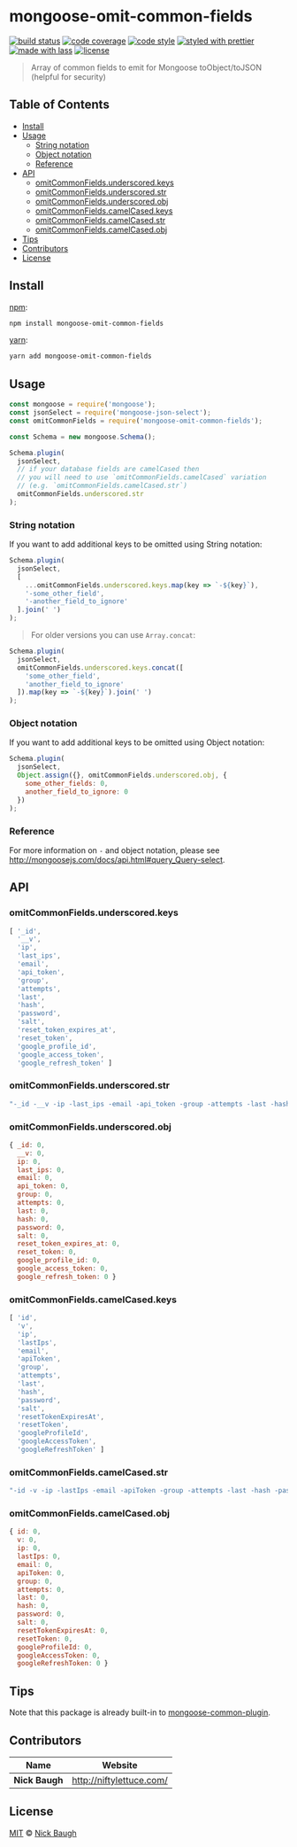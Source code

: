 # mongoose-omit-common-fields

[![build status](https://img.shields.io/travis/ladjs/mongoose-omit-common-fields.svg)](https://travis-ci.org/ladjs/mongoose-omit-common-fields)
[![code coverage](https://img.shields.io/codecov/c/github/ladjs/mongoose-omit-common-fields.svg)](https://codecov.io/gh/ladjs/mongoose-omit-common-fields)
[![code style](https://img.shields.io/badge/code_style-XO-5ed9c7.svg)](https://github.com/sindresorhus/xo)
[![styled with prettier](https://img.shields.io/badge/styled_with-prettier-ff69b4.svg)](https://github.com/prettier/prettier)
[![made with lass](https://img.shields.io/badge/made_with-lass-95CC28.svg)](https://lass.js.org)
[![license](https://img.shields.io/github/license/ladjs/mongoose-omit-common-fields.svg)](<>)

> Array of common fields to emit for Mongoose toObject/toJSON (helpful for security)


## Table of Contents

* [Install](#install)
* [Usage](#usage)
  * [String notation](#string-notation)
  * [Object notation](#object-notation)
  * [Reference](#reference)
* [API](#api)
  * [omitCommonFields.underscored.keys](#omitcommonfieldsunderscoredkeys)
  * [omitCommonFields.underscored.str](#omitcommonfieldsunderscoredstr)
  * [omitCommonFields.underscored.obj](#omitcommonfieldsunderscoredobj)
  * [omitCommonFields.camelCased.keys](#omitcommonfieldscamelcasedkeys)
  * [omitCommonFields.camelCased.str](#omitcommonfieldscamelcasedstr)
  * [omitCommonFields.camelCased.obj](#omitcommonfieldscamelcasedobj)
* [Tips](#tips)
* [Contributors](#contributors)
* [License](#license)


## Install

[npm][]:

```sh
npm install mongoose-omit-common-fields
```

[yarn][]:

```sh
yarn add mongoose-omit-common-fields
```


## Usage

```js
const mongoose = require('mongoose');
const jsonSelect = require('mongoose-json-select');
const omitCommonFields = require('mongoose-omit-common-fields');

const Schema = new mongoose.Schema();

Schema.plugin(
  jsonSelect,
  // if your database fields are camelCased then
  // you will need to use `omitCommonFields.camelCased` variation
  // (e.g. `omitCommonFields.camelCased.str`)
  omitCommonFields.underscored.str
);
```

### String notation

If you want to add additional keys to be omitted using String notation:

```js
Schema.plugin(
  jsonSelect,
  [
    ...omitCommonFields.underscored.keys.map(key => `-${key}`),
    '-some_other_field',
    '-another_field_to_ignore'
  ].join(' ')
);
```

> For older versions you can use `Array.concat`:

```js
Schema.plugin(
  jsonSelect,
  omitCommonFields.underscored.keys.concat([
    'some_other_field',
    'another_field_to_ignore'
  ]).map(key => `-${key}`).join(' ')
);
```

### Object notation

If you want to add additional keys to be omitted using Object notation:

```js
Schema.plugin(
  jsonSelect,
  Object.assign({}, omitCommonFields.underscored.obj, {
    some_other_fields: 0,
    another_field_to_ignore: 0
  })
);
```

### Reference

For more information on `-` and object notation, please see <http://mongoosejs.com/docs/api.html#query_Query-select>.


## API

### omitCommonFields.underscored.keys

```js
[ '_id',
  '__v',
  'ip',
  'last_ips',
  'email',
  'api_token',
  'group',
  'attempts',
  'last',
  'hash',
  'password',
  'salt',
  'reset_token_expires_at',
  'reset_token',
  'google_profile_id',
  'google_access_token',
  'google_refresh_token' ]
```

### omitCommonFields.underscored.str

```js
"-_id -__v -ip -last_ips -email -api_token -group -attempts -last -hash -password -salt -reset_token_expires_at -reset_token -google_profile_id -google_access_token -google_refresh_token"
```

### omitCommonFields.underscored.obj

```js
{ _id: 0,
  __v: 0,
  ip: 0,
  last_ips: 0,
  email: 0,
  api_token: 0,
  group: 0,
  attempts: 0,
  last: 0,
  hash: 0,
  password: 0,
  salt: 0,
  reset_token_expires_at: 0,
  reset_token: 0,
  google_profile_id: 0,
  google_access_token: 0,
  google_refresh_token: 0 }
```

### omitCommonFields.camelCased.keys

```js
[ 'id',
  'v',
  'ip',
  'lastIps',
  'email',
  'apiToken',
  'group',
  'attempts',
  'last',
  'hash',
  'password',
  'salt',
  'resetTokenExpiresAt',
  'resetToken',
  'googleProfileId',
  'googleAccessToken',
  'googleRefreshToken' ]
```

### omitCommonFields.camelCased.str

```js
"-id -v -ip -lastIps -email -apiToken -group -attempts -last -hash -password -salt -resetTokenExpiresAt -resetToken -googleProfileId -googleAccessToken -googleRefreshToken"
```

### omitCommonFields.camelCased.obj

```js
{ id: 0,
  v: 0,
  ip: 0,
  lastIps: 0,
  email: 0,
  apiToken: 0,
  group: 0,
  attempts: 0,
  last: 0,
  hash: 0,
  password: 0,
  salt: 0,
  resetTokenExpiresAt: 0,
  resetToken: 0,
  googleProfileId: 0,
  googleAccessToken: 0,
  googleRefreshToken: 0 }
```


## Tips

Note that this package is already built-in to [mongoose-common-plugin][].


## Contributors

| Name           | Website                    |
| -------------- | -------------------------- |
| **Nick Baugh** | <http://niftylettuce.com/> |


## License

[MIT](LICENSE) © [Nick Baugh](http://niftylettuce.com/)


## 

[npm]: https://www.npmjs.com/

[yarn]: https://yarnpkg.com/

[mongoose-common-plugin]: https://github.com/ladjs/mongoose-common-plugin

